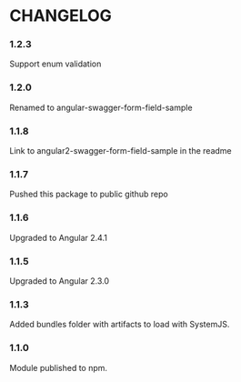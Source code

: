 CHANGELOG
=========

### 1.2.3
Support enum validation

### 1.2.0
Renamed to angular-swagger-form-field-sample

### 1.1.8
Link to angular2-swagger-form-field-sample in the readme

### 1.1.7
Pushed this package to public github repo

### 1.1.6
Upgraded to Angular 2.4.1

### 1.1.5
Upgraded to Angular 2.3.0

### 1.1.3
Added bundles folder with artifacts to load with SystemJS.

### 1.1.0
Module published to npm.
